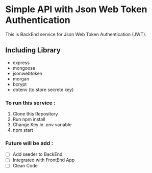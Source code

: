 # Simple API with Json Web Token Authentication #

This is BackEnd service for Json Web Token Authentication (JWT).

## Including Library ##
- express
- mongoose
- jsonwebtoken
- morgan
- bcrypt
- dotenv (to store secrete key)

### To run this service : ###
1. Clone this Repository
2. Run npm install
3. Change Key in *.env* variable
4. npm start

### Future will be add : ###
- [ ] Add seeder to BackEnd
- [ ] Integrated with FrontEnd App
- [ ] Clean Code